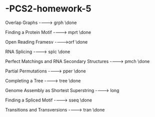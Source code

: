 # -PCS2-homework-5

Overlap Graphs ----> grph  \\done

Finding a Protein Motif ----> mprt \\done

Open Reading Framesv ---->orf \\done

RNA Splicing ----> splc \\done

Perfect Matchings and RNA Secondary Structures ----> pmch \\done

Partial Permutations ----> pper \\done

Completing a Tree ----> tree \\done

Genome Assembly as Shortest Superstring ----> long

Finding a Spliced Motif ----> sseq \\done

Transitions and Transversions ----> tran \\done
